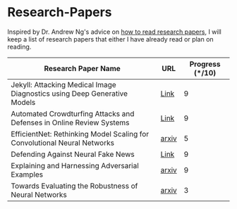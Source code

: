 # Research-Papers

Inspired by Dr. Andrew Ng's advice on [how to read research papers](https://youtu.be/733m6qBH-jI?t=160), I will keep a list of research papers that either I have already read or plan on reading.

| Research Paper Name                                                                  | URL                              | Progress (\*/10) |
|--------------------------------------------------------------------------------------|----------------------------------|------------------|
| Jekyll: Attacking Medical Image Diagnostics using Deep Generative Models             | [Link](https://people.cs.vt.edu/vbimal/publications/jekyll-eurosp20.pdf) |      9|
| Automated Crowdturfing Attacks and Defenses in Online Review Systems                 | [Link](https://dl.acm.org/doi/abs/10.1145/3133956.3133990?casa_token=bIXUVE4mZxEAAAAA:T84ktHuSd_RQ6rdf43ie6NbfWyAXs5ns7RafzMWL_dh0fOc_x17xgIdw7A4bal_CubAlAzoMXOQ) |      9|
| EfficientNet: Rethinking Model Scaling for Convolutional Neural Networks             | [arxiv](https://arxiv.org/abs/1905.11946)    | 5 |
| Defending Against Neural Fake News           | [Link](http://papers.nips.cc/paper/9106-defending-against-neural-fake-news.pdf) | 9 | 
| Explaining and Harnessing Adversarial Examples | [arxiv](https://arxiv.org/abs/1412.6572) | 9 | 
| Towards Evaluating the Robustness of Neural Networks | [arxiv](https://arxiv.org/abs/1608.04644) | 3 |
